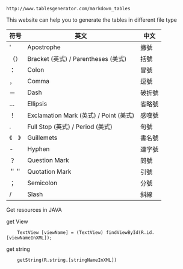     http://www.tablesgenerator.com/markdown_tables
This website can help you to generate the tables in different file type   

| 符号   | 英文                                   | 中文   |
|--------|----------------------------------------|--------|
| '      | Apostrophe                             | 撇號   |
| （）   | Bracket (英式) / Parentheses (美式)    | 括號   |
| ：     | Colon                                  | 冒號   |
| ，     | Comma                                  | 逗號   |
| －     | Dash                                   | 破折號 |
| …      | Ellipsis                               | 省略號 |
| ！     | Exclamation Mark (英式) / Point (美式) | 感嘆號 |
| .      | Full Stop (英式) / Period (美式)       | 句號   |
| 《　》 | Guillemets                             | 書名號 |
| -      | Hyphen                                 | 連字號 |
| ？     | Question Mark                          | 問號   |
| ＂＂   | Quotation Mark                         | 引號   |
| ；     | Semicolon                              | 分號   |
| /      | Slash                                  | 斜線   |



Get resources in JAVA

get View

        TextView [viewName] = (TextView) findViewById(R.id.[viewNameInXML]);
get string

        getString(R.string.[stringNameInXML])
        

